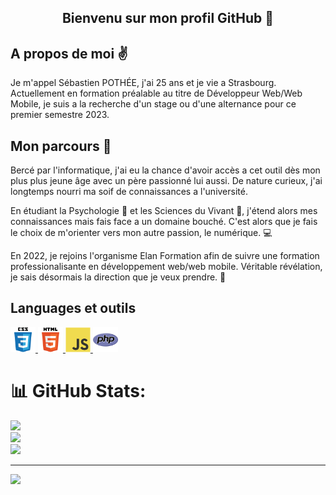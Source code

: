 <h2 align="center">Bienvenu sur mon profil GitHub 👋 </h2>

## A propos de moi :v:
<p align="left">Je m'appel Sébastien POTHÉE, j'ai 25 ans et je vie a Strasbourg. Actuellement en formation préalable au titre de Développeur Web/Web Mobile, je suis a la recherche d'un stage ou d'une alternance pour ce premier semestre 2023.</p>

## Mon parcours :dizzy:
Bercé par l'informatique, j'ai eu la chance d'avoir accès a cet outil dès mon plus plus jeune âge avec un père passionné lui aussi.
De nature curieux, j'ai longtemps nourri ma soif de connaissances a l'université. 

En étudiant la Psychologie :thought_balloon: et les Sciences du Vivant :seedling:, j'étend alors mes connaissances mais fais face a un domaine bouché.
C'est alors que je fais le choix de m'orienter vers mon autre passion, le numérique. :computer:

En 2022, je rejoins l'organisme Elan Formation afin de suivre une formation professionalisante en développement web/web mobile. Véritable révélation, je sais désormais la direction que je veux prendre. :star2:



## Languages et outils
<p align="left"> <a href="https://www.w3schools.com/css/" target="_blank" rel="noreferrer"> <img src="https://raw.githubusercontent.com/devicons/devicon/master/icons/css3/css3-original-wordmark.svg" alt="css3" width="40" height="40"/> </a> <a href="https://www.w3.org/html/" target="_blank" rel="noreferrer"> <img src="https://raw.githubusercontent.com/devicons/devicon/master/icons/html5/html5-original-wordmark.svg" alt="html5" width="40" height="40"/> </a> <a href="https://developer.mozilla.org/en-US/docs/Web/JavaScript" target="_blank" rel="noreferrer"> <img src="https://raw.githubusercontent.com/devicons/devicon/master/icons/javascript/javascript-original.svg" alt="javascript" width="40" height="40"/> </a> <a href="https://www.php.net" target="_blank" rel="noreferrer"> <img src="https://raw.githubusercontent.com/devicons/devicon/master/icons/php/php-original.svg" alt="php" width="40" height="40"/> </a> </p>

# 📊 GitHub Stats:
![](https://github-readme-stats.vercel.app/api?username=Seb-Pot-Dev&theme=nightowl&hide_border=false&include_all_commits=false&count_private=false)<br/>
![](https://github-readme-streak-stats.herokuapp.com/?user=Seb-Pot-Dev&theme=nightowl&hide_border=false)<br/>
![](https://github-readme-stats.vercel.app/api/top-langs/?username=Seb-Pot-Dev&theme=nightowl&hide_border=false&include_all_commits=false&count_private=false&layout=compact)

---
[![](https://visitcount.itsvg.in/api?id=Seb-Pot-Dev&icon=0&color=0)](https://visitcount.itsvg.in)

<!-- Proudly created with GPRM ( https://gprm.itsvg.in ) -->
